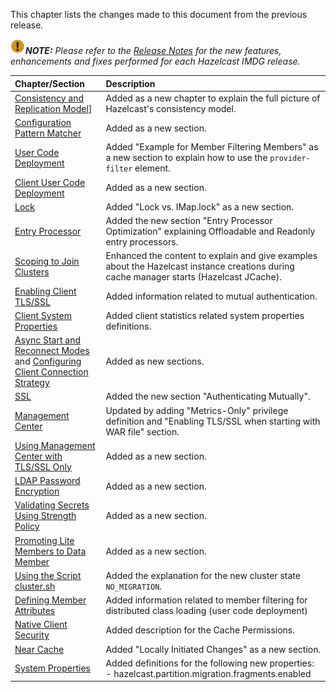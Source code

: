 
This chapter lists the changes made to this document from the previous release.


![image](images/NoteSmall.jpg)***NOTE:*** *Please refer to the <a href="http://docs.hazelcast.org/docs/release-notes/" target="_blank">Release Notes</a> for the new features, enhancements and fixes performed for each Hazelcast IMDG release.*


|Chapter/Section|Description|
|:-------|:-----------|
|[Consistency and Replication Model](/450_Consistency_and_Replication_Model.md)]| Added as a new chapter to explain the full picture of Hazelcast's consistency model. 
|[Configuration Pattern Matcher](/500_Understanding_Configuration/550_Configuration_Pattern_Matcher.md)| Added as a new section.
|[User Code Deployment](/04_Setting_Up_Clusters/07_User_Code_Deployment_-_BETA.md)|Added "Example for Member Filtering Members" as a new section to explain how to use the `provider-filter` element.
|[Client User Code Deployment](/04_Setting_Up_Clusters/07_Client_User_Code_Deployment_-_BETA.md)|Added as a new section.
|[Lock](06_Distributed_Data_Structures/09_Lock.md)|Added "Lock vs. IMap.lock" as a new section.
|[Entry Processor](/08_Distributed_Computing/03_Entry_Processor)|Added the new section "Entry Processor Optimization" explaining Offloadable and Readonly entry processors.|
|[Scoping to Join Clusters](/11_Hazelcast_JCache/05_Hazelcast_JCache_Extension-ICache/00_Scoping_to_Join_Clusters.md)|Enhanced the content to explain and give examples about the Hazelcast instance creations during cache manager starts (Hazelcast JCache).
|[Enabling Client TLS/SSL](/14_Hazelcast_Java_Client/02_Configuring_Java_Client/00_Configuring_Client_Network.md)|Added information related to mutual authentication.
|[Client System Properties](/1600_Hazelcast_Java_Client/600_Client_System_Properties.md)|Added client statistics related system properties definitions.
|[Async Start and Reconnect Modes](/1600_Hazelcast_Java_Client/200_Java_Client_Overview.md#page_AsyncStartandReconnectMode.html) and [Configuring Client Connection Strategy](/1600_Hazelcast_Java_Client/300_Configuring_Java_Client/750_Configuring_Client_Connection_Strategy.md)| Added as new sections.
|[SSL](/18_Security/04_TLS-SSL.md)|Added the new section "Authenticating Mutually".
|[Management Center](/17_Management/06_Management_Center)|Updated by adding "Metrics-Only" privilege definition and "Enabling TLS/SSL when starting with WAR file" section.
|[Using Management Center with TLS/SSL Only](/17_Management/06_Management_Center/01_Using_Management_Center_with_TLS-SSL_Only.md)|Added as a new section.
|[LDAP Password Encryption](/17_Management/06_Management_Center/02_LDAP_Authentication.md)|Added as a new section.
|[Validating Secrets Using Strength Policy](/2000_Security/650_Validating_Secrets_Using_Strength_Policy.md)| Added as a new section.
|[Promoting Lite Members to Data Member](/17_Management/03_Cluster_Utilities/04_Enabling_Lite_Members.md)|Added as a new section.
|[Using the Script cluster.sh](/17_Management/03_Cluster_Utilities/02_Using_the_Script_cluster.sh.md)|Added the explanation for the new cluster state `NO_MIGRATION`.
|[Defining Member Attributes](/17_Management/03_Cluster_Utilities/05_Defining_Member_Attributes.md)|Added information related to member filtering for distributed class loading (user code deployment)
|[Native Client Security](/18_Security/08_Native_Client_Security.md)|Added description for the Cache Permissions.|
|[Near Cache](/19_Performance/04_Near_Cache/06_Near_Cache_Consistency.md)|Added "Locally Initiated Changes" as a new section.
|[System Properties](/25_System_Properties.md)|Added definitions for the following new properties: <br> - hazelcast.partition.migration.fragments.enabled
